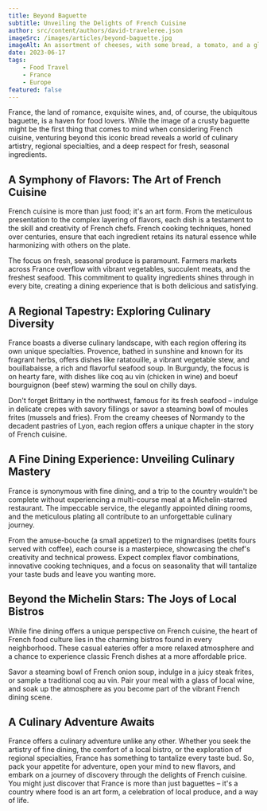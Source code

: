 ```yaml
---
title: Beyond Baguette
subtitle: Unveiling the Delights of French Cuisine
author: src/content/authors/david-traveleree.json
imageSrc: /images/articles/beyond-baguette.jpg
imageAlt: An assortment of cheeses, with some bread, a tomato, and a glass of red wine
date: 2023-06-17
tags:
    - Food Travel
    - France
    - Europe
featured: false
---
```


France, the land of romance, exquisite wines, and, of course, the ubiquitous baguette, is a haven for food lovers. While the image of a crusty baguette might be the first thing that comes to mind when considering French cuisine, venturing beyond this iconic bread reveals a world of culinary artistry, regional specialties, and a deep respect for fresh, seasonal ingredients.

## A Symphony of Flavors: The Art of French Cuisine

French cuisine is more than just food; it's an art form. From the meticulous presentation to the complex layering of flavors, each dish is a testament to the skill and creativity of French chefs. French cooking techniques, honed over centuries, ensure that each ingredient retains its natural essence while harmonizing with others on the plate.

The focus on fresh, seasonal produce is paramount. Farmers markets across France overflow with vibrant vegetables, succulent meats, and the freshest seafood. This commitment to quality ingredients shines through in every bite, creating a dining experience that is both delicious and satisfying.

## A Regional Tapestry: Exploring Culinary Diversity

France boasts a diverse culinary landscape, with each region offering its own unique specialties. Provence, bathed in sunshine and known for its fragrant herbs, offers dishes like ratatouille, a vibrant vegetable stew, and bouillabaisse, a rich and flavorful seafood soup. In Burgundy, the focus is on hearty fare, with dishes like coq au vin (chicken in wine) and boeuf bourguignon (beef stew) warming the soul on chilly days.

Don't forget Brittany in the northwest, famous for its fresh seafood – indulge in delicate crepes with savory fillings or savor a steaming bowl of moules frites (mussels and fries). From the creamy cheeses of Normandy to the decadent pastries of Lyon, each region offers a unique chapter in the story of French cuisine.

## A Fine Dining Experience: Unveiling Culinary Mastery

France is synonymous with fine dining, and a trip to the country wouldn't be complete without experiencing a multi-course meal at a Michelin-starred restaurant. The impeccable service, the elegantly appointed dining rooms, and the meticulous plating all contribute to an unforgettable culinary journey.

From the amuse-bouche (a small appetizer) to the mignardises (petits fours served with coffee), each course is a masterpiece, showcasing the chef's creativity and technical prowess. Expect complex flavor combinations, innovative cooking techniques, and a focus on seasonality that will tantalize your taste buds and leave you wanting more.

## Beyond the Michelin Stars: The Joys of Local Bistros

While fine dining offers a unique perspective on French cuisine, the heart of French food culture lies in the charming bistros found in every neighborhood. These casual eateries offer a more relaxed atmosphere and a chance to experience classic French dishes at a more affordable price.

Savor a steaming bowl of French onion soup, indulge in a juicy steak frites, or sample a traditional coq au vin. Pair your meal with a glass of local wine, and soak up the atmosphere as you become part of the vibrant French dining scene.

## A Culinary Adventure Awaits

France offers a culinary adventure unlike any other. Whether you seek the artistry of fine dining, the comfort of a local bistro, or the exploration of regional specialties, France has something to tantalize every taste bud. So, pack your appetite for adventure, open your mind to new flavors, and embark on a journey of discovery through the delights of French cuisine. You might just discover that France is more than just baguettes – it's a country where food is an art form, a celebration of local produce, and a way of life.
